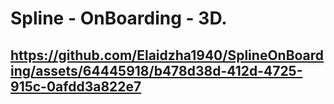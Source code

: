 Spline - OnBoarding - 3D.
=========================

https://github.com/Elaidzha1940/SplineOnBoarding/assets/64445918/b478d38d-412d-4725-915c-0afdd3a822e7
-------------------------
